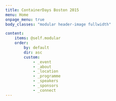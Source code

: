 ```yaml
---
title: ContainerDays Boston 2015
menu: Home
onpage_menu: true
body_classes: "modular header-image fullwidth"

content:
    items: @self.modular
    order:
        by: default
        dir: asc
        custom:
            - _event
            - _about
            - _location
            - _programme
            - _speakers
            - _sponsors
            - _connect
---
```


<style>
#footer {
   display: none;
   }
</style>
